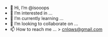 - 👋 Hi, I’m @isooops
- 👀 I’m interested in ...
- 🌱 I’m currently learning ...
- 💞️ I’m looking to collaborate on ...
- 📫 How to reach me ... > cnlqws@gmail.com

<!---
isooops/isooops is a ✨ special ✨ repository because its `README.md` (this file) appears on your GitHub profile.
You can click the Preview link to take a look at your changes.
--->

